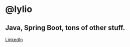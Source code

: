 <h1>@lylio</h1>
<h2>Java, Spring Boot, tons of other stuff.</h2>

[LinkedIn](https://www.linkedin.com/in/lylechristine/)
